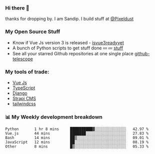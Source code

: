 ### Hi there 👋

thanks for dropping by.
I am Sandip. I build stuff at [@Pixeldust](github.com/pixeldust-in/)

###  **My Open Source Stuff**

 - Know if Vue Js version 3 is released -  [isvue3readyyet](https://github.com/sandiprb/isvue3readyyet)
 - A bunch of Python scripts to get stuff done 💤 💤 [stuff](https://github.com/sandiprb/stuff)
 - See all your starred Github repositories at one single place [github-telescope](https://github.com/sandiprb/github-telescope)



###  **My tools of trade:**
 - [Vue Js](https://github.com/vuejs/vue/)
 - [TypeScript](https://github.com/microsoft/TypeScript)
 - [Django](github.com/django/django)
 - [Strapi CMS](github.com/strapi/strapi)
 - [tailwindcss](https://github.com/tailwindlabs/tailwindcss)


###  📊 **My Weekly development breakdown**
<!--START_SECTION:waka-->

```text
Python       1 hr 8 mins     ██████████▓░░░░░░░░░░░░░░   42.97 %
Vue.js       44 mins         ███████░░░░░░░░░░░░░░░░░░   27.83 %
Bash         14 mins         ██▒░░░░░░░░░░░░░░░░░░░░░░   09.01 %
JavaScript   12 mins         ██░░░░░░░░░░░░░░░░░░░░░░░   08.19 %
Other        8 mins          █▒░░░░░░░░░░░░░░░░░░░░░░░   05.33 %
```

<!--END_SECTION:waka-->
